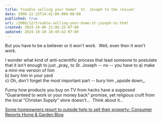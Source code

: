 ```yaml
---
title: Trouble selling your home?  St. Joseph to the rescue!
date: 2008-12-22T14:42:00.000-08:00
published: true
url: /2008/12/trouble-selling-your-home-st-joseph-to.html
created: 2024-10-06 21:06:25-07:00
updated: 2024-10-10 10:49:42-07:00
---
```


But you have to be a believer or it won't work.  Well, even then it won't work.   
  
I wonder what kind of anti-scientific process that lead someone to postulate that it isn't enough to just \_pray\_ to St. Joseph -- no -- you have to a) make a mini-me version of him  
b) bury him in your yard  
c) Oh, don't forget the most important part -- bury him \_upside down\_.  
  
Funny how products you buy on TV from hacks have a supposed "Guaranteed to work or your money back" promise, yet religious cruft from the local "Christan Supply" store doesn't...  Think about it...  
  
[Some homeowners resort to outside help to sell their property: Consumer Reports Home & Garden Blog](http://blogs.consumerreports.org/home/2008/12/sell-your-home.html)